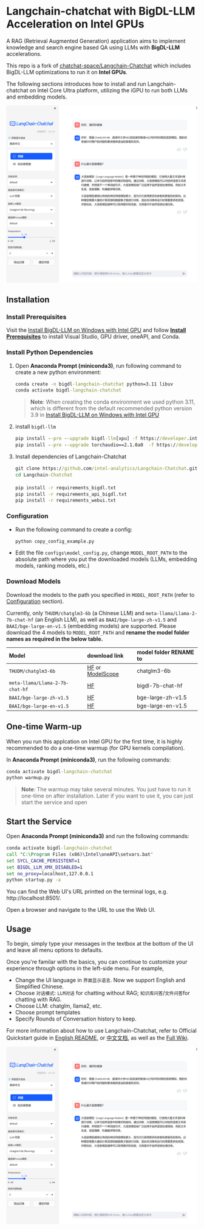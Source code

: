 # Langchain-chatchat with BigDL-LLM Acceleration on Intel GPUs


A RAG (Retrieval Augmented Generation) application aims to implement knowledge and search engine based QA using LLMs with **BigDL-LLM** accelerations. 

This repo is a fork of [chatchat-space/Langchain-Chatchat](https://github.com/chatchat-space/Langchain-Chatchat) which includes BigDL-LLM optimizations to run it on **Intel GPUs**.

The following sections introduces how to install and run Langchain-chatchat on Intel Core Ultra platform, utilizing the iGPU to run both LLMs and embedding models. 


![alt text](img/bigdl-ui-chs-chat.png)



## Installation

### Install Prerequisites

Visit the [Install BigDL-LLM on Windows with Intel GPU](https://bigdl.readthedocs.io/en/latest/doc/LLM/Quickstart/install_windows_gpu.html) and follow [**Install Prerequisites**](https://bigdl.readthedocs.io/en/latest/doc/LLM/Quickstart/install_windows_gpu.html#install-prerequisites) to install Visual Studio, GPU driver, oneAPI, and Conda.  

### Install Python Dependencies

1.  Open **Anaconda Prompt (miniconda3)**, run following command to create a new python environment:
    ```cmd
    conda create -n bigdl-langchain-chatchat python=3.11 libuv 
    conda activate bigdl-langchain-chatchat
    ```
    > **Note**: When creating the conda environment we used python 3.11, which is different from the default recommended python version 3.9 in [Install BigDL-LLM on Windows with Intel GPU](https://bigdl.readthedocs.io/en/latest/doc/LLM/Quickstart/install_windows_gpu.html)
    > 
2.  install `bigdl-llm` 
    ```cmd
    pip install --pre --upgrade bigdl-llm[xpu] -f https://developer.intel.com/ipex-whl-stable-xpu
    pip install --pre --upgrade torchaudio==2.1.0a0  -f https://developer.intel.com/ipex-whl-stable-xpu
    ```
3. Install dependencies of Langchain-Chatchat
    ```cmd
    git clone https://github.com/intel-analytics/Langchain-Chatchat.git
    cd Langchain-Chatchat

    pip install -r requirements_bigdl.txt 
    pip install -r requirements_api_bigdl.txt
    pip install -r requirements_webui.txt
    ```

### Configuration
-  Run the following command to create a config:
    ```bash
    python copy_config_example.py
    ```
- Edit the file `configs\model_config.py`, change `MODEL_ROOT_PATH` to the absolute path where you put the downloaded models (LLMs, embedding models, ranking models, etc.)

### Download Models
Download the models to the path you specified in `MODEL_ROOT_PATH` (refer to [Configuration](#configuration) section). 

Currently, only `THUDM/chatglm3-6b` (a Chinese LLM) and `meta-llama/Llama-2-7b-chat-hf` (an English LLM), as well as `BAAI/bge-large-zh-v1.5` and `BAAI/bge-large-en-v1.5` (embedding models) are supported. Please download the 4 models to `MODEL_ROOT_PATH` and **rename the model folder names as required in the below table.**


| Model | download link | model folder RENAME to |
|:--|:--|:--|
|`THUDM/chatglm3-6b`| [HF](https://huggingface.co/THUDM/chatglm3-6b) or [ModelScope](https://www.modelscope.cn/models/ZhipuAI/chatglm3-6b/summary) | chatglm3-6b |
|`meta-llama/Llama-2-7b-chat-hf`| [HF](https://huggingface.co/meta-llama/Llama-2-7b-chat-hf) | bigdl-7b-chat-hf |
|`BAAI/bge-large-zh-v1.5`| [HF](https://huggingface.co/BAAI/bge-large-zh-v1.5) | bge-large-zh-v1.5 |
|`BAAI/bge-large-en-v1.5`| [HF](https://huggingface.co/BAAI/bge-large-en-v1.5) | bge-large-en-v1.5 |

## One-time Warm-up
When you run this applcation on Intel GPU for the first time, it is highly recommended to do a one-time warmup (for GPU kernels compilation). 

In **Anaconda Prompt (miniconda3)**, run the following commands:
```cmd
conda activate bigdl-langchain-chatchat
python warmup.py
```

> **Note**: The warmup may take several minutes. You just have to run it one-time on after installation. Later if you want to use it, you can just start the service and open 

## Start the Service
 Open **Anaconda Prompt (miniconda3)** and run the following commands:
```cmd
conda activate bigdl-langchain-chatchat
call "C:\Program Files (x86)\Intel\oneAPI\setvars.bat"
set SYCL_CACHE_PERSISTENT=1
set BIGDL_LLM_XMX_DISABLED=1
set no_proxy=localhost,127.0.0.1
python startup.py -a
```
You can find the Web UI's URL printted on the terminal logs, e.g. http://localhost:8501/.

Open a browser and navigate to the URL to use the Web UI. 

## Usage

To begin, simply type your messages in the textbox at the bottom of the UI and leave all menu options to defaults. 

Once you're familar with the basics, you can continue to customize your experience through options in the left-side menu. For example,  

- Change the UI language in `界面显示语言`. Now we support English and Simplified Chinese. 
- Choose `对话模式`: `LLM对话` for chatting without RAG; `知识库问答`/`文件问答`for chatting with RAG. 
- Choose LLM: chatglm, llama2, etc.
- Choose prompt templates
- Specify Rounds of Conversation history to keep. 


For more information about how to use Langchain-Chatchat, refer to Official Quickstart guide in [English README](./README_en.md), or [中文文档](./README_chs.md), as well as the [Full Wiki](https://github.com/chatchat-space/Langchain-Chatchat/wiki/). 


![alt text](img/bigdl-ui-chs-chat.png)
 





